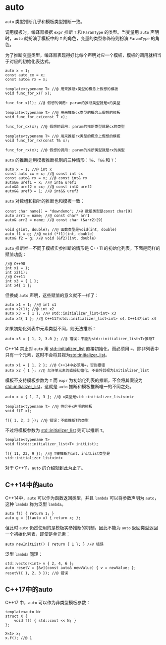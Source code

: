 # auto

`auto` 类型推断几乎和模板类型推断一致。

调用模板时，编译器根据 `expr` 推断 `T` 和 `ParamType` 的类型。当变量用 `auto` 声明时，`auto` 就扮演了模板中的 `T` 的角色，变量的类型修饰符则扮演 `ParamType` 的角色。

为了推断变量类型，编译器表现得好比每个声明对应一个模板，模板的调用就相当于对应的初始化表达式。

```
auto x = 1;
const auto cx = x;
const auto& rx = x;

template<typename T> //@ 用来推断x类型的概念上假想的模板
void func_for_x(T x);

func_for_x(1); //@ 假想的调用: param的推断类型就是x的类型

template<typename T> //@ 用来推断cx类型的概念上假想的模板
void func_for_cx(const T x);

func_for_cx(x); //@ 假想的调用: param的推断类型就是cx的类型

template<typename T> //@ 用来推断rx类型的概念上假想的模板
void func_for_rx(const T& x);

func_for_rx(x); //@ 假想的调用: param的推断类型就是rx的类型
```

`auto` 的推断适用模板推断机制的三种情形：`T&`、`T&&` 和 `T`：

```
auto x = 1; //@ int x
const auto cx = x; //@ const int cx
const auto& rx = x; //@ const int& rx
auto&& uref1 = x; //@ int& uref1
auto&& uref2 = cx; //@ const int& uref2
auto&& uref3 = 1; //@ int&& uref3
```

`auto` 对数组和指针的推断也和模板一致：

```
const char name[] = "downdemo"; //@ 数组类型是const char[9]
auto arr1 = name; //@ const char* arr1
auto& arr2 = name; //@ const char (&arr2)[9]

void g(int, double); //@ 函数类型是void(int, double)
auto f1 = g; //@ void (*f1)(int, double)
auto& f2 = g; //@ void (&f2)(int, double)
```

`auto` 推断唯一不同于模板实参推断的情形是 C++11 的初始化列表。下面是同样的赋值功能：

```
//@ C++98
int x1 = 1;
int x2(1);
//@ C++11
int x3 = { 1 };
int x4{ 1 };
```

但换成 `auto` 声明，这些赋值的意义就不一样了：

```
auto x1 = 1; //@ int x1
auto x2(1); //@ int x2
auto x3 = { 1 }; //@ std::initializer_list<int> x3
auto x4{ 1 }; //@ C++11为std::initializer_list<int> x4，C++14为int x4
```

如果初始化列表中元素类型不同，则无法推断：

```
auto x5 = { 1, 2, 3.0 }; //@ 错误：不能为std::initializer_list<T>推断T
```

C++14 禁止对 `auto` 用 [std::initializer_list](https://en.cppreference.com/w/cpp/utility/initializer_list) 直接初始化，而必须用 `=`，除非列表中只有一个元素，这时不会将其视为[std::initializer_list](https://en.cppreference.com/w/cpp/utility/initializer_list)。

```
auto x1 = { 1, 2 }; //@ C++14中必须用=，否则报错
auto x2 { 1 }; //@ 允许单元素的直接初始化，不会将其视为initializer_list
```

模板不支持模板参数为 `T` 而 `expr` 为初始化列表的推断，不会将其假设为 [std::initializer_list](https://en.cppreference.com/w/cpp/utility/initializer_list)，这就是 `auto` 推断和模板推断唯一的不同之处。

```
auto x = { 1, 2, 3 }; //@ x类型是std::initializer_list<int>

template<typename T> //@ 等价于x声明的模板
void f(T x);

f({ 1, 2, 3 }); //@ 错误：不能推断T的类型
```

不过将模板参数为 [std::initializer_list](https://en.cppreference.com/w/cpp/utility/initializer_list) 则可以推断 `T`。

```
template<typename T>
void f(std::initializer_list<T> initList);

f({ 11, 23, 9 }); //@ T被推断为int，initList类型是std::initializer_list<int>
```

对于 C++11，`auto` 的介绍就到此为止了。

## C++14中的auto

C++14中，`auto` 可以作为函数返回类型，并且 `lambda` 可以将参数声明为 `auto`，这种 `lambda` 称为泛型 `lambda`。

```
auto f() { return 1; }
auto g = [](auto x) { return x; };
```

但此时 `auto` 仍然使用的是模板实参推断的机制，因此不能为 `auto` 返回类型返回一个初始化列表，即使是单元素：

```
auto newInitList() { return { 1 }; } //@ 错误
```

泛型 `lambda` 同理：

```
std::vector<int> v { 2, 4, 6 };
auto resetV = [&v](const auto& newValue) { v = newValue; };
resetV({ 1, 2, 3 }); //@ 错误
```

## C++17中的auto

C++17 中，`auto` 可以作为非类型模板参数：

```
template<auto N>
struct X {
    void f() { std::cout << N; }
};

X<1> x;
x.f(); //@ 1
```













